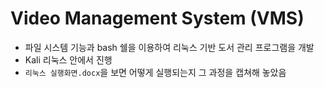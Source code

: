 # Video Management System (VMS)

- 파일 시스템 기능과 bash 쉘을 이용하여 리눅스 기반 도서 관리 프로그램을 개발
- Kali 리눅스 안에서 진행
- `리눅스 실행화면.docx`을 보면 어떻게 실행되는지 그 과정을 캡쳐해 놓았음
